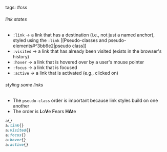 tags: #css 

###### link states
- `:link` -> a link that has a destination (i.e., not just a named anchor), styled using the `:link` [[Pseudo-classes and pseudo-elements#^3bb6e2|pseudo class]]
- `:visited` -> a link that has already been visited (exists in the browser's history)
- `:hover` -> a link that is hovered over by a user's mouse pointer
- `:focus` -> a link that is focused
- `:active` -> a link that is activated (e.g., clicked on)
###### styling some links
- The `pseudo-class` order is important because link styles build on one another
- The order is **L**o**V**e **F**ears **HA**te
``` css 
a{}
a:link{}
a:visited{}
a:focus{}
a:hover{}
a:active{}
```
